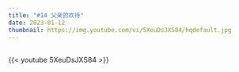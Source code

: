 ```yaml
---
title: "#14 父亲的欢待"
date: 2023-01-12
thumbnail: https://img.youtube.com/vi/5XeuDsJXS84/hqdefault.jpg
---
```


## <!--more-->

{{< youtube 5XeuDsJXS84 >}}
